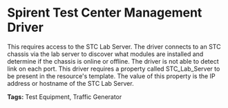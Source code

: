 # Spirent Test Center Management Driver
This requires access to the STC Lab Server. The driver connects to an STC chassis via the lab server to discover what modules are installed and determine if the chassis is online or offline. The driver is not able to detect link on each port. 
This driver requires a property called STC_Lab_Server to be present in the resource's template. The value of this property is the IP address or hostname of the STC Lab Server.

 <b>Tags:</b> Test Equipment, Traffic Generator


